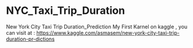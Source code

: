 # NYC_Taxi_Trip_Duration
New York City Taxi Trip Duration_Prediction
My First Karnel on kaggle , you can visit at : https://www.kaggle.com/asmasem/new-york-city-taxi-trip-duration-pr-dictions 
